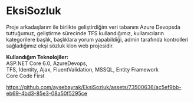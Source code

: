 # EksiSozluk


Proje arkadaşlarım ile birlikte geliştirdiğim veri tabanını Azure
Devopsda tuttuğumuz, geliştirme sürecinde TFS kullandığımız,
kullanıcıların kategorilere başlık, başlıklara yorum yapabildiği,
admin tarafında kontrolleri sağladığımız ekşi sözluk klon web
projesidir.

**Kullandığım Teknolojiler:**                 
ASP.NET Core 6.0, AzureDevops,                 
TFS, Identity, Ajax, FluentValidation, MSSQL, Entity Framework                  
Core Code First            


https://github.com/aysebayrak/EksiSozluk/assets/73500636/ac5ef9bb-eb69-4bd3-85e3-08a50f5295ce



